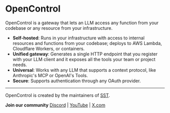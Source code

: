 # OpenControl

OpenControl is a gateway that lets an LLM access any function from your codebase or any resource from your infrastructure.

- **Self-hosted**: Runs in your infrastructure with access to internal resources and functions from your codebase; deploys to AWS Lambda, Cloudflare Workers, or containers.
- **Unified gateway**: Generates a single HTTP endpoint that you register with your LLM client and it exposes all the tools your team or project needs.
- **Universal**: Works with any LLM that supports a context protocol, like Anthropic's MCP or OpenAI's Tools.
- **Secure**: Supports authentication through any OAuth provider.

---

OpenControl is created by the maintainers of [SST](https://sst.dev).

**Join our community** [Discord](https://sst.dev/discord) | [YouTube](https://www.youtube.com/c/sst-dev) | [X.com](https://x.com/SST_dev)
